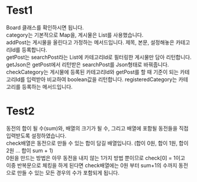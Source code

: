 ﻿# Test1
 Board 클래스를 확인하시면 됩니다.  
 category는 기본적으로 Map을, 게시물은 List를 사용했습니다.  
 addPost는 게시물을 올린다고 가정하는 메서드입니다. 제목, 본문, 설정해놓은 카테고리Id를 등록합니다.  
 getPost는 searchPost라는 List에 카테고리Id로 필터링한 게시물만 담아 리턴합니다.  
 getJson은 getPost에서 리턴받은 searchPost를 Json형태로 바꿔줍니다.  
 checkCategory는 게시물에 등록된 카테고리Id와 getPost를 할 때 기준이 되는 카테고리Id를 입력받아 비교하여 boolean값을 리턴합니다.
 registeredCategory는 카테고리를 등록하는 메서드입니다.
 
 
 
 # Test2
 동전의 합이 될 수(sum)와, 배열의 크기가 될 수, 그리고 배열에 포함될 동전들을 직접 입력받도록 설정하였습니다.  
 check배열은 동전으로 만들 수 있는 합이 담길 배열입니다. (합이 0원, 합이 1원, 합이 2원 ... 합이 sum + 1)  
 0원을 만드는 방법은 아무 동전을 내지 않는 1가지 방법 뿐이므로 check[0] = 1이고  
 이중 반복문으로 체킹을 하게 된다면 check배열에는 0원 부터 sum+1의 수까지 동전으로 만들 수 있는 모든 경우의 수가 포함되게 됩니다.
